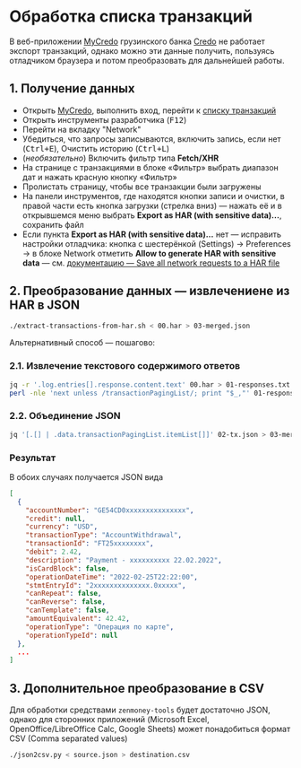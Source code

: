 # Обработка списка транзакций

В веб-приложении [MyCredo](https://mycredo.ge/) грузинского банка [Credo](https://credo.ge/) не работает экспорт транзакций, однако можно эти данные получить, пользуясь отладчиком браузера и потом преобразовать для дальнейшей работы.

## 1. Получение данных

- Открыть [MyCredo](https://mycredo.ge/), выполнить вход, перейти к [списку транзакций](https://mycredo.ge/home/transactions)
- Открыть инструменты разработчика (<kbd>F12</kbd>)
- Перейти на вкладку "Network"
- Убедиться, что запросы записываются, включить запись, если нет (<kbd>Ctrl+E</kbd>), Очистить историю (<kbd>Ctrl+L</kbd>)
- (_необязательно_) Включить фильтр типа **Fetch/XHR**
- На странице с транзакциями в блоке «Фильтр» выбрать диапазон дат и нажать красную кнопку «Фильтр»
- Пролистать страницу, чтобы все транзакции были загружены
- На панели инструментов, где находятся кнопки записи и очистки, в правой части есть кнопка загрузки (стрелка вниз) — нажать её и в открывшемся меню выбрать **Export as HAR (with sensitive data)...**, сохранить файл
- Если пункта **Export as HAR (with sensitive data)...** нет — исправить настройки отладчика: кнопка с шестерёнкой (Settings) → Preferences → в блоке Network отметить **Allow to generate HAR with sensitive data** — см. [документацию — Save all network requests to a HAR file](https://developer.chrome.com/docs/devtools/network/reference#save-as-har)

## 2. Преобразование данных — извлечениене из HAR в JSON

```sh
./extract-transactions-from-har.sh < 00.har > 03-merged.json
```

Альтернативный способ — пошагово:

### 2.1. Извлечение текстового содержимого ответов

```sh
jq -r '.log.entries[].response.content.text' 00.har > 01-responses.txt
perl -nle 'next unless /transactionPagingList/; print "$_,"' 01-responses.txt | perl -0777 -ne 's/,\s*$//; print "[\n$_\n]"' > 02-tx.json 
```

### 2.2. Объединение JSON

```sh
jq '[.[] | .data.transactionPagingList.itemList[]]' 02-tx.json > 03-merged.json
```

### Результат

В обоих случаях получается JSON вида
```json
[
  {
    "accountNumber": "GE54CD0xxxxxxxxxxxxxxx",
    "credit": null,
    "currency": "USD",
    "transactionType": "AccountWithdrawal",
    "transactionId": "FT25xxxxxxxx",
    "debit": 2.42,
    "description": "Payment - xxxxxxxxxx 22.02.2022",
    "isCardBlock": false,
    "operationDateTime": "2022-02-25T22:22:00",
    "stmtEntryId": "2xxxxxxxxxxxxxx.0xxxxx",
    "canRepeat": false,
    "canReverse": false,
    "canTemplate": false,
    "amountEquivalent": 42.42,
    "operationType": "Операция по карте",
    "operationTypeId": null
  },
  ...
]
```

## 3. Дополнительное преобразование в CSV

Для обработки средствами `zenmoney-tools` будет достаточно JSON, однако для сторонних приложений
(Microsoft Excel, OpenOffice/LibreOffice Calc, Google Sheets) может понадобиться формат CSV (Comma separated values)
```sh
./json2csv.py < source.json > destination.csv
```
